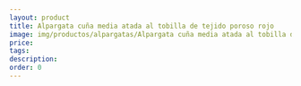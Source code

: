 ```yaml
---
layout: product
title: Alpargata cuña media atada al tobilla de tejido poroso rojo
image: img/productos/alpargatas/Alpargata cuña media atada al tobilla de tejido poroso rojo.webp
price: 
tags: 
description: 
order: 0
---
```

